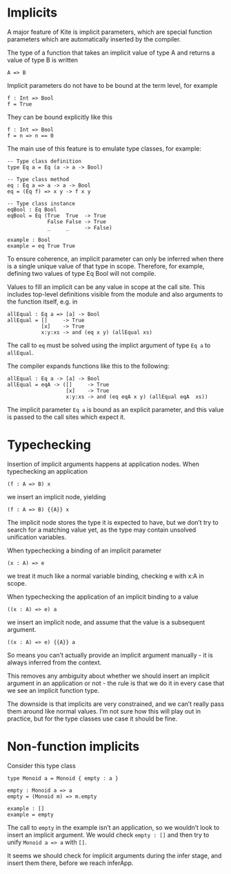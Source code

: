 # Implicits

A major feature of Kite is implicit parameters, which are special function
parameters which are automatically inserted by the compiler.

The type of a function that takes an implicit value of type A and returns a
value of type B is written

    A => B

Implicit parameters do not have to be bound at the term level, for example

    f : Int => Bool
    f = True

They can be bound explicitly like this

    f : Int => Bool
    f = n => n == 0

The main use of this feature is to emulate type classes, for example:

    -- Type class definition
    type Eq a = Eq (a -> a -> Bool)

    -- Type class method
    eq : Eq a => a -> a -> Bool
    eq = (Eq f) => x y -> f x y

    -- Type class instance
    eqBool : Eq Bool
    eqBool = Eq (True  True  -> True
                 False False -> True
                 _     _     -> False)

    example : Bool
    example = eq True True

To ensure coherence, an implicit parameter can only be inferred when there is a
single unique value of that type in scope. Therefore, for example, defining two
values of type Eq Bool will not compile.

Values to fill an implicit can be any value in scope at the call site. This
includes top-level definitions visible from the module and also arguments to the
function itself, e.g. in

    allEqual : Eq a => [a] -> Bool
    allEqual = []     -> True
               [x]    -> True
               x:y:xs -> and (eq x y) (allEqual xs)

The call to `eq` must be solved using the implict argument of type `Eq a` to `allEqual`.

The compiler expands functions like this to the following:

    allEqual : Eq a -> [a] -> Bool
    allEqual = eqA -> ([]     -> True
                       [x]    -> True
                       x:y:xs -> and (eq eqA x y) (allEqual eqA  xs))

The implicit parameter `Eq a` is bound as an explicit parameter, and this value
is passed to the call sites which expect it.

# Typechecking

Insertion of implicit arguments happens at application nodes. When typechecking
an application

    (f : A => B) x

we insert an implicit node, yielding

    (f : A => B) {{A}} x

The implicit node stores the type it is expected to have, but we don’t try to
search for a matching value yet, as the type may contain unsolved unification
variables.

When typechecking a binding of an implicit parameter

    (x : A) => e

we treat it much like a normal variable binding, checking e with x:A in scope.

When typechecking the application of an implicit binding to a value

    ((x : A) => e) a

we insert an implicit node, and assume that the value is a subsequent argument.

    ((x : A) => e) {{A}} a

So means you can’t actually provide an implicit argument manually - it is always
inferred from the context.

This removes any ambiguity about whether we should insert an implicit argument
in an application or not - the rule is that we do it in every case that we see
an implicit function type.

The downside is that implicits are very constrained, and we can’t really pass
them around like normal values. I’m not sure how this will play out in practice,
but for the type classes use case it should be fine.

# Non-function implicits

Consider this type class

    type Monoid a = Monoid { empty : a }

    empty : Monoid a => a
    empty = (Monoid m) => m.empty

    example : []
    example = empty

The call to `empty` in the example isn’t an application, so we wouldn’t look to
insert an implicit argument. We would check `empty : []` and then try to unify
`Monoid a => a` with `[]`.

It seems we should check for implicit arguments during the infer stage, and
insert them there, before we reach inferApp.
